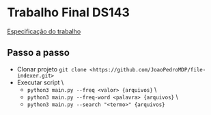 # Trabalho Final DS143

[Especificação do trabalho](https://gitlab.com/ds143-alexkutzke/material/-/blob/main/trabalho_2021_02.md)

## Passo a passo
- Clonar projeto
`git clone <https://github.com/JoaoPedroMDP/file-indexer.git>`
- Executar script
\
	- `python3 main.py --freq <valor> {arquivos}`
\
	- `python3 main.py --freq-word <palavra> {arquivos}`
\
	- `python3 main.py --search "<termo>" {arquivos}`